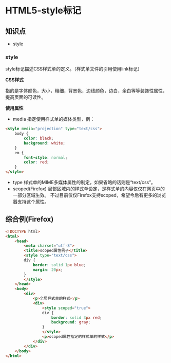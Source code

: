 HTML5-style标记
==============

## 知识点

* style

### style

style标记描述CSS样式单的定义。（样式单文件的引用使用link标记）

**CSS样式**

指的是字体颜色，大小，粗细，背景色，边线颜色，边白，余白等等装饰性属性，提高页面的可读性。

**使用属性**

* media
指定使用样式单的媒体类型，例：
~~~html
<style media="projection" type="text/css">
    body {
        color: black;
        background: white;
    }
    em {
        font-style: normal;
        color: red;
    }
</style>
~~~
* type
样式单的MIME多媒体属性的制定，如果省略的话则是“text/css”。
* scoped(Firefox)
局部区域内的样式单设定，是样式单的内容仅仅在网页中的一部分区域生效。
不过目前仅仅Firefox支持scoped，希望今后有更多的浏览器支持这个属性。

## 综合例(Firefox)

~~~html
<!DOCTYPE html>
<html>
    <head>
        <meta charset="utf-8">
        <title>scoped属性例子</title>
        <style type="text/css">
        div {
            border: solid 1px blue;
            margin: 20px;
        }
        </style>
    </head>
    <body>
        <div>
            <p>全局样式单的样式</p>
            <div>
                <style scoped="true">
                div {
                    border: solid 3px red;
                    background: gray;
                }
                </style>
                <p>scoped属性指定的样式单的样式</p>
            </div>
        </div>
    </body>
</html>
~~~
